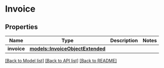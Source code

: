 # Invoice

## Properties

Name | Type | Description | Notes
------------ | ------------- | ------------- | -------------
**invoice** | [**models::InvoiceObjectExtended**](InvoiceObjectExtended.md) |  | 

[[Back to Model list]](../README.md#documentation-for-models) [[Back to API list]](../README.md#documentation-for-api-endpoints) [[Back to README]](../README.md)


